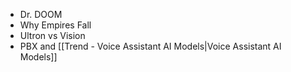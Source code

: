 - Dr. DOOM
- Why Empires Fall
- Ultron vs Vision
- PBX and [[Trend - Voice Assistant AI Models|Voice Assistant AI Models]]